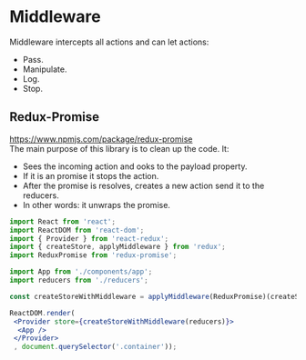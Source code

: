 # Middleware 
Middleware intercepts all actions and can let actions:
- Pass.
- Manipulate.
- Log.
- Stop.

## Redux-Promise
https://www.npmjs.com/package/redux-promise </br>
The main purpose of this library is to clean up the code. It:
- Sees the incoming action and ooks to the payload property.
- If it is an promise it  stops the action.
- After the promise is resolves, creates a new action send it to the reducers.
- In other words: it unwraps the promise.

```jsx
import React from 'react';
import ReactDOM from 'react-dom';
import { Provider } from 'react-redux';
import { createStore, applyMiddleware } from 'redux';
import ReduxPromise from 'redux-promise';

import App from './components/app';
import reducers from './reducers';

const createStoreWithMiddleware = applyMiddleware(ReduxPromise)(createStore);

ReactDOM.render(
 <Provider store={createStoreWithMiddleware(reducers)}>
  <App />
 </Provider>
 , document.querySelector('.container'));
```
